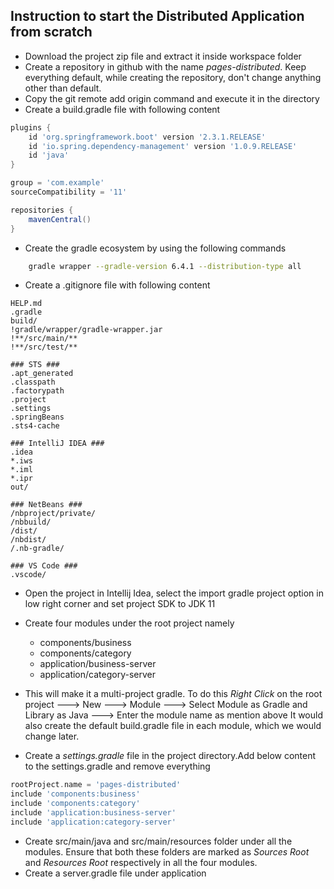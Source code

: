 ## Instruction to start the Distributed Application from scratch
- Download the project zip file and extract it inside workspace folder
- Create a repository in github with the name *pages-distributed*. Keep everything default, while creating the repository, don't change anything other than default.
- Copy the git remote add origin <path> command and execute it in the directory
- Create a build.gradle file with following content

```groovy
plugins {
	id 'org.springframework.boot' version '2.3.1.RELEASE'
	id 'io.spring.dependency-management' version '1.0.9.RELEASE'
	id 'java'
}

group = 'com.example'
sourceCompatibility = '11'

repositories {
	mavenCentral()
}
```
- Create the gradle ecosystem by using the following commands
```sh
    gradle wrapper --gradle-version 6.4.1 --distribution-type all
```
- Create a .gitignore file with following content
```text
HELP.md
.gradle
build/
!gradle/wrapper/gradle-wrapper.jar
!**/src/main/**
!**/src/test/**

### STS ###
.apt_generated
.classpath
.factorypath
.project
.settings
.springBeans
.sts4-cache

### IntelliJ IDEA ###
.idea
*.iws
*.iml
*.ipr
out/

### NetBeans ###
/nbproject/private/
/nbbuild/
/dist/
/nbdist/
/.nb-gradle/

### VS Code ###
.vscode/
```
- Open the project in Intellij Idea, select the import gradle project option in low right corner and set project SDK to JDK 11
- Create four modules under the root project namely
  * components/business
  * components/category
  * application/business-server
  * application/category-server
  
- This will make it a multi-project gradle. To do this *Right Click* on the root project ---> New ---> Module ---> Select Module as Gradle and Library as Java ---> Enter the module name as mention above
  It would also create the default build.gradle file in each module, which we would change later.
- Create a *settings.gradle* file in the project directory.Add below content to the settings.gradle and remove everything
```groovy
rootProject.name = 'pages-distributed'
include 'components:business'
include 'components:category'
include 'application:business-server'
include 'application:category-server'
```
- Create src/main/java and src/main/resources folder under all the modules. Ensure that both these folders are marked as *Sources Root* and *Resources Root* respectively in all the four modules.
- Create a server.gradle file under application